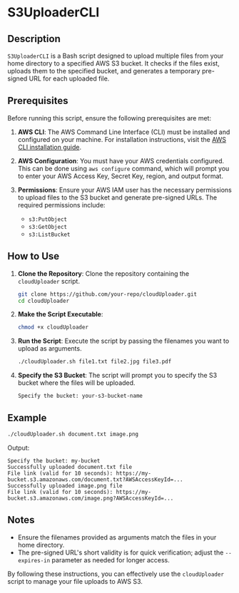 # S3UploaderCLI

## Description
`S3UploaderCLI` is a Bash script designed to upload multiple files from your home directory to a specified AWS S3 bucket. It checks if the files exist, uploads them to the specified bucket, and generates a temporary pre-signed URL for each uploaded file.

## Prerequisites
Before running this script, ensure the following prerequisites are met:
1. **AWS CLI**: The AWS Command Line Interface (CLI) must be installed and configured on your machine. For installation instructions, visit the [AWS CLI installation guide](https://docs.aws.amazon.com/cli/latest/userguide/getting-started-install.html).

2. **AWS Configuration**: You must have your AWS credentials configured. This can be done using `aws configure` command, which will prompt you to enter your AWS Access Key, Secret Key, region, and output format.

3. **Permissions**: Ensure your AWS IAM user has the necessary permissions to upload files to the S3 bucket and generate pre-signed URLs. The required permissions include:
    - `s3:PutObject`
    - `s3:GetObject`
    - `s3:ListBucket`

## How to Use

1. **Clone the Repository**:
   Clone the repository containing the `cloudUploader` script.
   ```bash
   git clone https://github.com/your-repo/cloudUploader.git
   cd cloudUploader
   ```

2. **Make the Script Executable**:
   ```bash
   chmod +x cloudUploader
   ```

3. **Run the Script**:
   Execute the script by passing the filenames you want to upload as arguments.
   ```bash
   ./cloudUploader.sh file1.txt file2.jpg file3.pdf
   ```

4. **Specify the S3 Bucket**:
   The script will prompt you to specify the S3 bucket where the files will be uploaded.
   ```
   Specify the bucket: your-s3-bucket-name
   ```

## Example

```bash
./cloudUploader.sh document.txt image.png
```
Output:
```
Specify the bucket: my-bucket
Successfully uploaded document.txt file
File link (valid for 10 seconds): https://my-bucket.s3.amazonaws.com/document.txt?AWSAccessKeyId=...
Successfully uploaded image.png file
File link (valid for 10 seconds): https://my-bucket.s3.amazonaws.com/image.png?AWSAccessKeyId=...
```

## Notes
- Ensure the filenames provided as arguments match the files in your home directory.
- The pre-signed URL's short validity is for quick verification; adjust the `--expires-in` parameter as needed for longer access.

By following these instructions, you can effectively use the `cloudUploader` script to manage your file uploads to AWS S3.
